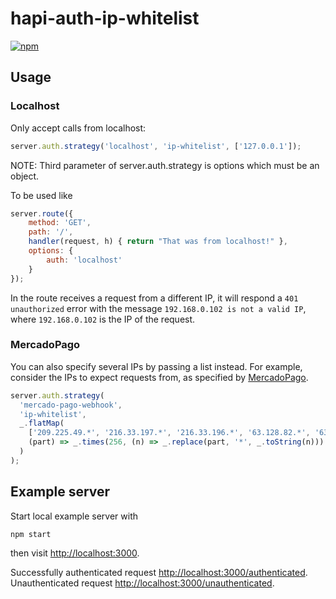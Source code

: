 # hapi-auth-ip-whitelist

[![npm](https://img.shields.io/npm/v/hapi-auth-ip-whitelist.svg)](https://www.npmjs.com/package/hapi-auth-ip-whitelist)

## Usage

### Localhost

Only accept calls from localhost:

```js
server.auth.strategy('localhost', 'ip-whitelist', ['127.0.0.1']);
```

NOTE: Third parameter of server.auth.strategy is options which must be an object. 

To be used like

```js
server.route({ 
	method: 'GET', 
	path: '/',
	handler(request, h) { return "That was from localhost!" }, 
	options: {
        auth: 'localhost'
	}
});
```

In the route receives a request from a different IP, it will respond a `401 unauthorized` error with the message `192.168.0.102 is not a valid IP`, where `192.168.0.102` is the IP of the request.

### MercadoPago

You can also specify several IPs by passing a list instead. For example, consider the IPs to expect requests from, as specified by [MercadoPago](https://www.mercadopago.com.co/developers/en/api-docs/basics/design-considerations).

```js
server.auth.strategy(
  'mercado-pago-webhook',
  'ip-whitelist',
  _.flatMap(
    ['209.225.49.*', '216.33.197.*', '216.33.196.*', '63.128.82.*', '63.128.83.*', '63.128.94.*'],
    (part) => _.times(256, (n) => _.replace(part, '*', _.toString(n)))
  )
);
```

## Example server

Start local example server with

```bash
npm start
```

then visit [http://localhost:3000](http://localhost:3000).

Successfully authenticated request [http://localhost:3000/authenticated](http://localhost:3000/authenticated).
Unauthenticated request [http://localhost:3000/unauthenticated](http://localhost:3000/unauthenticated).